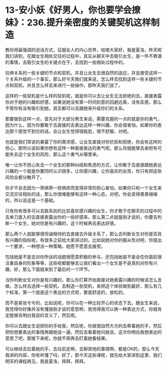 # 13-安小妖《好男人，你也要学会撩妹》：236.提升亲密度的关键契机这样制造

教你用最强调的说话方式，征服女人的内心世界，哈喽大家好，我是夏洛，昨天呢我们讲到，在跟女生相处交往的过程中，其实从聊天中去吸引女生，是一件不靠谱的事情，去吸引女生的关键点在于，去找到一些相处过程中的。

拉伸关系的一些关键的节点和契机，并且让女生去很自然的适应，并且接受这样一个关系升级的一个事实，那么好今天我们就来说，怎么样去找到这样一些关键的节点和契机，并且怎么样去来进行一些操作，那昨天我们说了。

这样的一些契机是什么样的契机呢，就是你可以去让女生无法拒绝的去，直接表露你对于她的兴趣和好感，如果说她没有第一时间刻意的回避远离，没有反感，那么不管你有没有吸引到她，其实都可以去跟她来升级你们的关系。

那要做到这样一点，首先对于大部分男生来说，需要克服的一点的就是你的勇气，因为什么，因为你要敢于去直接的去表达这样一种兴趣，你会很害怕，如果你的表达那个感觉不到位的话，会让女生觉得很尴尬，很不舒服，对吧。

也就是我们常说的暴露了你的需求感，让女生直接对你抗拒和拒绝，你会有这样的担心，那所以说如果你想有这样一种直接表达的勇气呢，那么你就能够去承担有可能失去这个女生的风险，那么这个勇气从哪里来。

唯一让你不担心失去一个女生的那种纠结和焦虑的方式，让你敢于去直接跟她表达兴趣的一个就是你要同时认识很多，让你感兴趣，让你喜欢的女孩，你只有把这些风险全都分散开了。

你才不会去因为一荣俱荣一损俱损而变得非常的担心害怕，如果你只和一个女生来交流交往相处的话，那么你很难能够有这样一种心态，对吧，你会变得畏畏缩缩的，所以说这是一个基础。

只有你有很多可以去联系到的比较喜欢感兴趣的女生，你才敢于在聊天的过程中的去单刀直入的去直接表露出你的一些好感来，那么第二点就是刚才说的，你要去判断一个女生，她对你是有兴趣的，这个时候再去表达好感。

那么两个人就能够很坦诚相待的去直接去升级关系了，那么去判断女生对你是否具有兴趣的指标呢，有很多之前给大家讲过的，比如说她对你的服从性对吧，你提出一个要求，一种想法一种策略，她愿不愿意去接受。

包括她是不是去对你所谈的话题很愿意积极的参与，还包括她是不是会在你面前很注重自身的形象等等，这些呢都能够去让我们看出一个女生是不是真的对你有兴趣，好，那么下面就来到了最后的一个环节。

当你判断女生对你是有兴趣的，那么你打算开始直接对她表露兴趣的时候该怎么去做，怎么样去选择一些契机，去制造一些契机，来把这个体验做到最好，那么有几个标准，第一个就是这个表达的方式呢，要是舒适的，放松的。

而不是紧张兮兮的，比如说呢，你可以在一种比较开心的状态下去，跟女生来说，我觉得你好像并没有懂我刚才说的意思啊，我觉得我可以换一种表达方式，你就肯定能够去明白我说的含义了，然后呢。

你可以去跟女生说把你的手给我，然后呢，你就很自然大方的去牵着她的手，然后把你想要表达的事情再跟她说一遍，然后去看着她问她说，这次你明白我想表达的意思了吧，那接下来呢，你就不用再去盯着她看结果。

可以继续去拉着她的手，去往前走啊，去聊其他的事情啊，都是OK的，那么今天我讲的内容，你有听懂了吗，好了，那今天这些课呢，就先给大家讲到这里，我们明天的课程再见，我是夏洛，拜拜，拜拜。

